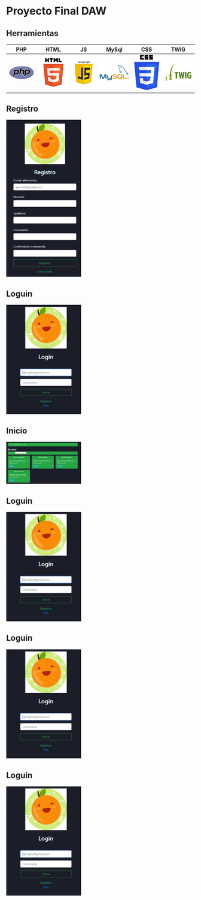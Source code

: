 # Proyecto Final DAW

## Herramientas

|      PHP       |  HTML   |                 JS                  |          MySql          |          CSS          |          TWIG
|:-------------:|:------:|:--------------------------------------:|:--------------------------------------:|:--------------------------------------:|:--------------------------------------:|
<img src="Capturas/PHP.PNG" width="200px"> | <img src="Capturas/HTML.png" width="200px"> | <img src="Capturas/JS.png" width="200px"> | <img src="Capturas/MySql.PNG" width="200px"> | <img src="Capturas/CSS.png" width="200px"> | <img src="Capturas/TWIG.jpg" width="200px">


## Registro
<img src="Capturas/Registro.png" width="200px">

## Loguin
<img src="Capturas/Loguin.PNG" width="200px">

## Inicio
<img src="Capturas/Listado de recetas.PNG" width="200px">

## Loguin
<img src="Capturas/Loguin.PNG" width="200px">

## Loguin
<img src="Capturas/Loguin.PNG" width="200px">

## Loguin
<img src="Capturas/Loguin.PNG" width="200px">
